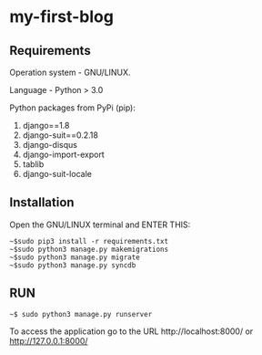 # my-first-blog
Requirements
---------------------
Operation system - GNU/LINUX.

Language - Python > 3.0

Python packages from PyPi (pip):
  1. django==1.8
  2. django-suit==0.2.18
  3. django-disqus
  4. django-import-export
  5. tablib
  6. django-suit-locale

Installation
---------------------
Open the GNU/LINUX terminal and ENTER THIS:
```
~$sudo pip3 install -r requirements.txt
~$sudo python3 manage.py makemigrations
~$sudo python3 manage.py migrate
~$sudo python3 manage.py syncdb
```


RUN
------------------
```
~$ sudo python3 manage.py runserver
```
To access the application go to the URL http://localhost:8000/ or http://127.0.0.1:8000/
